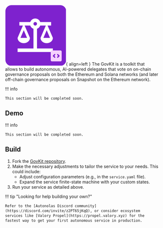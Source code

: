 ![GovKit](images/govkit.svg){ align=left }
The GovKit is a toolkit that allows to build autonomous, AI-powered delegates that vote on on-chain governance proposals on both the Ethereum and Solana networks (and later off-chain governance proposals on Snapshot on the Ethereum network).

!!! info

	This section will be completed soon.

## Demo

!!! info

	This section will be completed soon.

## Build

1. Fork the [GovKit repository](https://github.com/valory-xyz/governatooorr).
2. Make the necessary adjustments to tailor the service to your needs. This could include:
    * Adjust configuration parameters (e.g., in the `service.yaml` file).
    * Expand the service finite-state machine with your custom states.
3. Run your service as detailed above.

!!! tip "Looking for help building your own?"

    Refer to the [Autonolas Discord community](https://discord.com/invite/z2PT65jKqQ), or consider ecosystem services like [Valory Propel](https://propel.valory.xyz) for the fastest way to get your first autonomous service in production.

